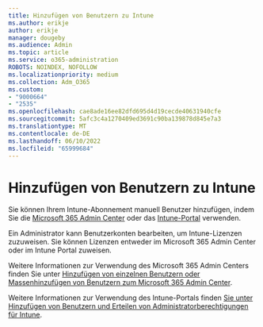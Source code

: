 ```yaml
---
title: Hinzufügen von Benutzern zu Intune
ms.author: erikje
author: erikje
manager: dougeby
ms.audience: Admin
ms.topic: article
ms.service: o365-administration
ROBOTS: NOINDEX, NOFOLLOW
ms.localizationpriority: medium
ms.collection: Adm_O365
ms.custom:
- "9000664"
- "2535"
ms.openlocfilehash: cae8ade16ee82dfd695d4d19cecde40631940cfe
ms.sourcegitcommit: 5afc3c4a1270409ed3691c90ba139878d845e7a3
ms.translationtype: MT
ms.contentlocale: de-DE
ms.lasthandoff: 06/10/2022
ms.locfileid: "65999684"
---
```

# <a name="add-users-to-intune"></a>Hinzufügen von Benutzern zu Intune

Sie können Ihrem Intune-Abonnement manuell Benutzer hinzufügen, indem Sie die [Microsoft 365 Admin Center](https://admin.microsoft.com/adminportal/home?ref=homepage) oder das [Intune-Portal](https://portal.azure.com/#blade/Microsoft_Intune_DeviceSettings/ExtensionLandingBlade/overview) verwenden.

Ein Administrator kann Benutzerkonten bearbeiten, um Intune-Lizenzen zuzuweisen. Sie können Lizenzen entweder im Microsoft 365 Admin Center oder im Intune Portal zuweisen.

Weitere Informationen zur Verwendung des Microsoft 365 Admin Centers finden Sie unter [Hinzufügen von einzelnen Benutzern oder Massenhinzufügen von Benutzern zum Microsoft 365 Admin Center](https://support.office.com/article/Add-users-individually-or-in-bulk-to-Office-365-Admin-Help-1970f7d6-03b5-442f-b385-5880b9c256ec).

Weitere Informationen zur Verwendung des Intune-Portals finden [Sie unter Hinzufügen von Benutzern und Erteilen von Administratorberechtigungen für Intune](https://docs.microsoft.com/intune/fundamentals/users-add).